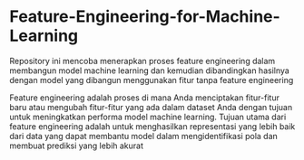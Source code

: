 # Feature-Engineering-for-Machine-Learning
Repository ini mencoba menerapkan proses feature engineering dalam membangun model machine learning dan kemudian dibandingkan hasilnya dengan model yang dibangun menggunakan fitur tanpa feature engineering

Feature engineering adalah proses di mana Anda menciptakan fitur-fitur baru atau mengubah fitur-fitur yang ada dalam dataset Anda dengan tujuan untuk meningkatkan performa model machine learning. Tujuan utama dari feature engineering adalah untuk menghasilkan representasi yang lebih baik dari data yang dapat membantu model dalam mengidentifikasi pola dan membuat prediksi yang lebih akurat
